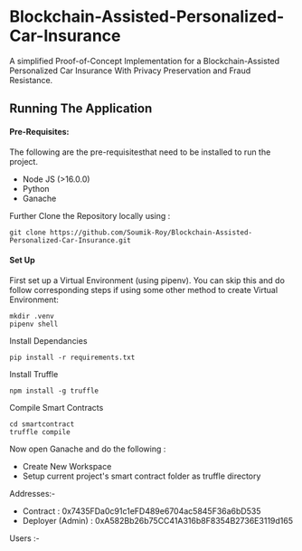 # Blockchain-Assisted-Personalized-Car-Insurance

A simplified Proof-of-Concept Implementation for a Blockchain-Assisted Personalized Car Insurance With Privacy Preservation and Fraud Resistance.

## Running The Application

#### Pre-Requisites:
The following are the pre-requisitesthat need to be installed to run the project.
- Node JS (>16.0.0)
- Python
- Ganache

Further Clone the Repository locally using : 
```
git clone https://github.com/Soumik-Roy/Blockchain-Assisted-Personalized-Car-Insurance.git
```

#### Set Up

First set up a Virtual Environment (using pipenv). You can skip this and do follow corresponding steps if using some other method to create Virtual Environment: 
```
mkdir .venv
pipenv shell
```

Install Dependancies
```
pip install -r requirements.txt
```

Install Truffle
```
npm install -g truffle
```

Compile Smart Contracts 
```
cd smartcontract
truffle compile

```

Now open Ganache and do the following : 
- Create New Workspace
- Setup current project's smart contract folder as truffle directory

Addresses:-
- Contract : 0x7435FDa0c91c1eFD489e6704ac5845F36a6bD535
- Deployer (Admin) : 0xA582Bb26b75CC41A316b8F8354B2736E3119d165

 Users :- 

